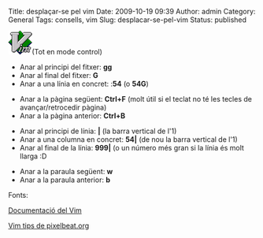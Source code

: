 Title: desplaçar-se pel vim
Date: 2009-10-19 09:39
Author: admin
Category: General
Tags: consells, vim
Slug: desplacar-se-pel-vim
Status: published

<img src="./wp-content/uploads/2007/12/vimlogo.png" title="logotip del vim" class="alignright size-full wp-image-251" width="48" height="48" alt="logotip del vim" />(Tot en mode control)

- Anar al principi del fitxer: **gg**
- Anar al final del fitxer: **G**
- Anar a una línia en concret: :**54** (o **54G**)

<!-- -->

- Anar a la pàgina següent: **Ctrl+F** (molt útil si el teclat no té les tecles de avançar/retrocedir pàgina)
- Anar a la pàgina anterior: **Ctrl+B**

<!-- -->

- Anar al principi de línia: **\|** (la barra vertical de l'1)
- Anar a una columna en concret: **54\|** (de nou la barra vertical de l'1)
- Anar al final de la línia: **999\|** (o un número més gran si la línia és molt llarga :D

<!-- -->

- Anar a la paraula següent: **w**
- Anar a la paraula anterior: **b**

Fonts:

[Documentació del Vim](http://www.vim.org/htmldoc/scroll.html "Documentació sobre l'scroll de l'editor de text de la línia d'ordres Vim")

[Vim tips de pixelbeat.org](http://www.pixelbeat.org/vim.tips.html "Consells sobre el Vim del web pixelbeat.org")

